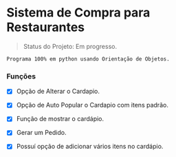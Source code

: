 # Sistema de Compra para Restaurantes
> Status do Projeto: Em progresso.
```
Programa 100% em python usando Orientação de Objetos.
```
<h3>Funções</h3>

- [x] Opção de Alterar o Cardapio.
- [x] Opção de Auto Popular o Cardapio com itens padrão.
- [x] Função de mostrar o cardápio.
- [x] Gerar um Pedido.
- [x] Possuí opção de adicionar vários itens no cardápio.

